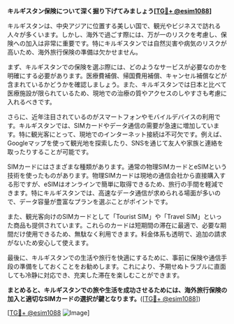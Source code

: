 **キルギスタン保険について深く掘り下げてみましょう[[TG💪+ @esim1088](https://t.me/s/esim1088)]**

キルギスタンは、中央アジアに位置する美しい国で、観光やビジネスで訪れる人々が多くいます。しかし、海外で過ごす際には、万が一のリスクを考慮し、保険への加入は非常に重要です。特にキルギスタンでは自然災害や病気のリスクが高いため、海外旅行保険の準備は欠かせません。

まず、キルギスタンでの保険を選ぶ際には、どのようなサービスが必要なのかを明確にする必要があります。医療費補償、帰国費用補償、キャンセル補償などが含まれているかどうかを確認しましょう。また、キルギスタンでは日本と比べて医療施設が限られているため、現地での治療の質やアクセスのしやすさも考慮に入れるべきです。

さらに、近年注目されているのがスマートフォンやモバイルデバイスの利用です。キルギスタンでは、SIMカードやデータ通信の需要が急速に増加しています。特に観光客にとって、現地でのインターネット接続は不可欠です。例えば、Googleマップを使って観光地を探索したり、SNSを通じて友人や家族と連絡を取ったりすることが可能です。

SIMカードにはさまざまな種類があります。通常の物理SIMカードとeSIMという技術を使ったものがあります。物理SIMカードは現地の通信会社から直接購入する形ですが、eSIMはオンラインで簡単に取得できるため、旅行の手間を軽減できます。特にキルギスタンでは、高速なデータ通信が求められる場面が多いので、データ容量が豊富なプランを選ぶことがポイントです。

また、観光客向けのSIMカードとして「Tourist SIM」や「Travel SIM」といった商品も提供されています。これらのカードは短期間の滞在に最適で、必要な期間だけ使用できるため、無駄なく利用できます。料金体系も透明で、追加の請求がないため安心して使えます。

最後に、キルギスタンでの生活や旅行を快適にするために、事前に保険や通信手段の準備をしておくことをお勧めします。これにより、予期せぬトラブルに直面しても冷静に対応でき、充実した滞在を楽しむことができます。

**まとめると、キルギスタンでの旅や生活を成功させるためには、海外旅行保険の加入と適切なSIMカードの選択が鍵となります。**([[TG💪+ @esim1088](https://t.me/s/esim1088)])

[[TG💪+ @esim1088](https://t.me/s/esim1088) ![Image](https://i.postimg.cc/Y0z9fWf4/image.png)]